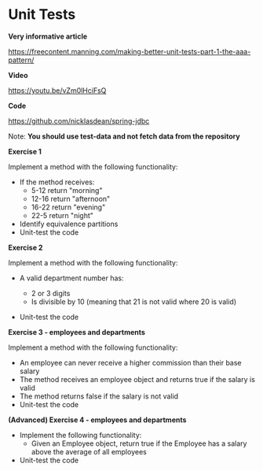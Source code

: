 # Unit Tests

**Very informative article** 

https://freecontent.manning.com/making-better-unit-tests-part-1-the-aaa-pattern/

**Video**

https://youtu.be/vZm0lHciFsQ

**Code**

https://github.com/nicklasdean/spring-jdbc

Note: **You should use test-data and not fetch data from the repository**



**Exercise 1**

Implement a method with the following functionality: 

- If the method receives: 
  - 5-12 return "morning"
  - 12-16 return "afternoon"
  - 16-22 return "evening"
  - 22-5 return "night"
- Identify equivalence partitions
- Unit-test the code



**Exercise 2**

Implement a method with the following functionality:

- A valid department number has:
  - 2 or 3 digits
  - Is divisible by 10 (meaning that 21 is not valid where 20 is valid)

- Unit-test the code



**Exercise 3 - employees and departments** 

Implement a method with the following functionality:

- An employee can never receive a higher commission than their base salary
- The method receives an employee object and returns true if the salary is valid
- The method returns false if the salary is not valid
- Unit-test the code



**(Advanced) Exercise 4 - employees and departments**

- Implement the following functionality:
  - Given an Employee object, return true if the Employee has a salary above the average of all employees
- Unit-test the code
